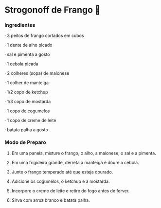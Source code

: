 # Strogonoff de Frango :chicken:



### Ingredientes

·     3 peitos de frango cortados em cubos

·     1 dente de alho picado

·     sal e pimenta a gosto

·     1 cebola picada

·     2 colheres (sopa) de maionese

·     1 colher de manteiga

·     1/2 copo de ketchup

·     1/3 copo de mostarda

·     1 copo de cogumelos

·     1 copo de creme de leite

·     batata palha a gosto



### Modo de Preparo 

1. Em uma panela, misture o frango, o alho, a maionese, o sal e a pimenta.

2. Em uma frigideira grande, derreta a manteiga e doure a cebola.

3. Junte o frango temperado até que esteja dourado.

4. Adicione os cogumelos, o ketchup e a mostarda.

5. Incorpore o creme de leite e retire do fogo antes de ferver.

6. Sirva com arroz branco e batata palha.

